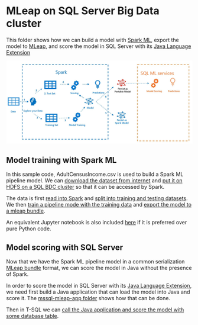 # MLeap on SQL Server Big Data cluster
This folder shows how we can build a model with [Spark ML](https://spark.apache.org/docs/latest/ml-guide.html), export the model to [MLeap](mleap-docs.combust.ml/), and score the model in SQL Server with its [Java Language Extension](https://docs.microsoft.com/en-us/sql/language-extensions/language-extensions-overview?view=sqlallproducts-allversions)

![Train_Score_Export_with_Spark.jpg](Train_Score_Export_with_Spark.jpg)

## Model training with Spark ML
In this sample code, AdultCensusIncome.csv is used to build a Spark ML pipeline model.  We can [download the dataset from internet](mleap_sql_test/setup.sh#L11) and [put it on HDFS on a SQL BDC cluster](mleap_sql_test/setup.sh#L12) so that it can be accessed by Spark.

The data is first [read into Spark](mleap_sql_test/mleap_pyspark.py#L25) and [split into training and testing datasets](mleap_sql_test/mleap_pyspark.py#L64).  We then [train a pipeline mode with the training data](mleap_sql_test/mleap_pyspark.py#L87) and [export the model to a mleap bundle](mleap_sql_test/mleap_pyspark.py#L204).

An equivalent Jupyter notebook is also included [here](train_score_export_ml_models_with_spark.ipynb) if it is preferred over pure Python code.

## Model scoring with SQL Server
Now that we have the Spark ML pipeline model in a common serialization [MLeap bundle](http://mleap-docs.combust.ml/core-concepts/mleap-bundles.html) format, we can score the model in Java without the presence of Spark.

In order to score the model in SQL Server with its [Java Language Extension](https://docs.microsoft.com/en-us/sql/language-extensions/language-extensions-overview?view=sqlallproducts-allversions), we need first build a Java application that can load the model into Java and score it.  The [mssql-mleap-app folder](mssql-mleap-app/build.sbt) shows how that can be done.

Then in T-SQL we can [call the Java application and score the model with some database table](mleap_sql_test/mleap_sql_tests.py#L101).
